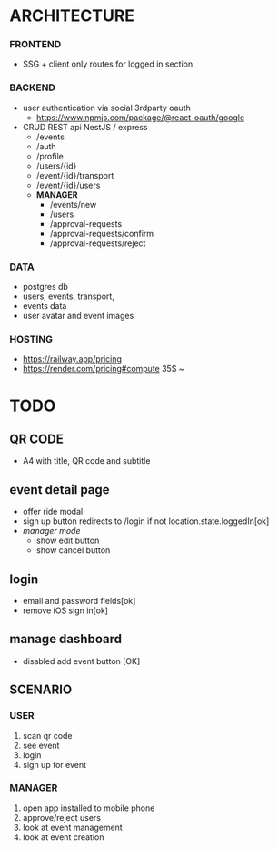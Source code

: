 # ARCHITECTURE 

### FRONTEND
- SSG + client only routes for logged in section
### BACKEND
- user authentication via social 3rdparty oauth
  - https://www.npmjs.com/package/@react-oauth/google
- CRUD REST api NestJS / express
  - /events
  - /auth
  - /profile
  - /users/{id}
  - /event/{id}/transport
  - /event/{id}/users
  - **MANAGER**
    - /events/new
    - /users
    - /approval-requests
    - /approval-requests/confirm
    - /approval-requests/reject

### DATA
- postgres db
- users, events, transport, 
- events data
- user avatar and event images
  
### HOSTING
- https://railway.app/pricing
- https://render.com/pricing#compute 35$ ~


# TODO

## QR CODE
- A4 with title, QR code and subtitle

## event detail page
- offer ride modal
- sign up button redirects to /login if not location.state.loggedIn[ok]
- _manager mode_
  - show edit button
  - show cancel button

## login
- email and password fields[ok]
- remove iOS sign in[ok]

## manage dashboard

- disabled add event button [OK]

## SCENARIO

### USER

1. scan qr code
2. see event
3. login
4. sign up for event

### MANAGER

1. open app installed to mobile phone
2. approve/reject users
3. look at event management
4. look at event creation
